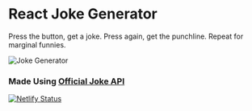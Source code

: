 # React Joke Generator

Press the button, get a joke. Press again, get the punchline. Repeat for marginal funnies. 

![Joke Generator](https://i.postimg.cc/sDX3dzVW/Screen-Shot-2020-11-23-at-9-52-14-PM.png)
### Made Using [Official Joke API](https://github.com/15Dkatz/official_joke_api)

[![Netlify Status](https://api.netlify.com/api/v1/badges/95fb6b56-76b9-4ba6-87f2-2a8accc48360/deploy-status)](https://app.netlify.com/sites/joke-generator-mp/deploys)